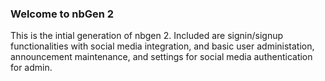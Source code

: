 ### Welcome to nbGen 2

This is the intial generation of nbgen 2. Included are signin/signup functionalities with social media integration, and basic user administation, announcement maintenance, and settings for social media authentication for admin.

